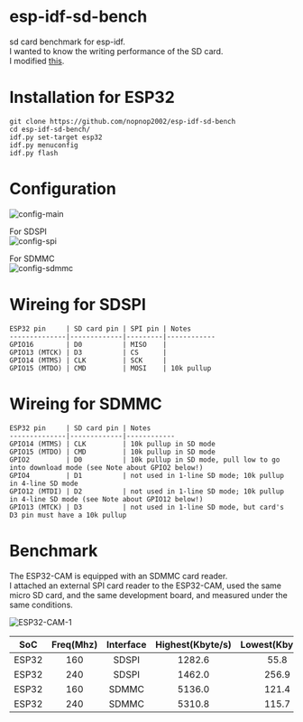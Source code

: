 # esp-idf-sd-bench
sd card benchmark for esp-idf.   
I wanted to know the writing performance of the SD card.   
I modified [this](https://github.com/kunsen-an/espidf_sd_card_write_test).   

# Installation for ESP32
```
git clone https://github.com/nopnop2002/esp-idf-sd-bench
cd esp-idf-sd-bench/
idf.py set-target esp32
idf.py menuconfig
idf.py flash
```


# Configuration

![config-main](https://user-images.githubusercontent.com/6020549/127577532-f6522d74-224c-4b29-85ab-b7fd1ad58e7a.jpg)

For SDSPI   
![config-spi](https://user-images.githubusercontent.com/6020549/127577535-99519b3d-d662-4109-abe1-6b716265ec20.jpg)

For SDMMC   
![config-sdmmc](https://user-images.githubusercontent.com/6020549/127577538-60e06e7a-5909-490c-854d-7fe0b8d1482e.jpg)


# Wireing for SDSPI
```
ESP32 pin     | SD card pin | SPI pin | Notes
--------------|-------------|---------|------------
GPIO16        | D0          | MISO    |
GPIO13 (MTCK) | D3          | CS      | 
GPIO14 (MTMS) | CLK         | SCK     | 
GPIO15 (MTDO) | CMD         | MOSI    | 10k pullup 
```

# Wireing for SDMMC
```
ESP32 pin     | SD card pin | Notes
--------------|-------------|------------
GPIO14 (MTMS) | CLK         | 10k pullup in SD mode
GPIO15 (MTDO) | CMD         | 10k pullup in SD mode
GPIO2         | D0          | 10k pullup in SD mode, pull low to go into download mode (see Note about GPIO2 below!)
GPIO4         | D1          | not used in 1-line SD mode; 10k pullup in 4-line SD mode
GPIO12 (MTDI) | D2          | not used in 1-line SD mode; 10k pullup in 4-line SD mode (see Note about GPIO12 below!)
GPIO13 (MTCK) | D3          | not used in 1-line SD mode, but card's D3 pin must have a 10k pullup
```

# Benchmark
The ESP32-CAM is equipped with an SDMMC card reader.   
I attached an external SPI card reader to the ESP32-CAM, used the same micro SD card, and the same development board, and measured under the same conditions.   

![ESP32-CAM-1](https://user-images.githubusercontent.com/6020549/127579321-129422ee-8210-46a8-831a-71a2b28de89a.JPG)

|SoC|Freq(Mhz)|Interface|Highest(Kbyte/s)|Lowest(Kbyte/s)|
|:-:|:-:|:-:|:-:|:-:|
|ESP32|160|SDSPI|1282.6|55.8|
|ESP32|240|SDSPI|1462.0|256.9|
|ESP32|160|SDMMC|5136.0|121.4|
|ESP32|240|SDMMC|5310.8|115.7|
